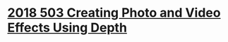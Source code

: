 # [2018 503 Creating Photo and Video Effects Using Depth](https://developer.apple.com/videos/play/wwdc2018/503/)

